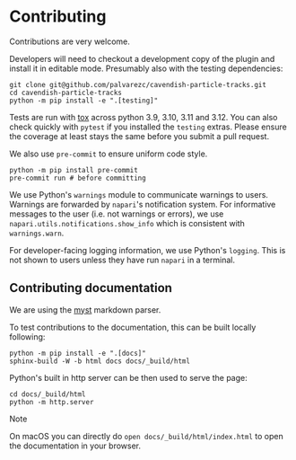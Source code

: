 # Contributing

Contributions are very welcome.

Developers will need to checkout a development copy of the plugin and install it in editable mode.
Presumably also with the testing dependencies:

    git clone git@github.com/palvarezc/cavendish-particle-tracks.git
    cd cavendish-particle-tracks
    python -m pip install -e ".[testing]"

Tests are run with [tox] across python 3.9, 3.10, 3.11 and 3.12.
You can also check quickly with `pytest` if you installed the `testing` extras.
Please ensure the coverage at least stays the same before you submit a pull request.

We also use `pre-commit` to ensure uniform code style.

    python -m pip install pre-commit
    pre-commit run # before committing

[tox]: https://tox.readthedocs.io/en/latest/

We use Python's `warnings` module to communicate warnings to users.
Warnings are forwarded by `napari`'s notification system.
For informative messages to the user (i.e. not warnings or errors), we use `napari.utils.notifications.show_info` which is consistent with `warnings.warn`.

For developer-facing logging information, we use Python's `logging`.
This is not shown to users unless they have run `napari` in a terminal.

## Contributing documentation

We are using the [myst](https://myst-parser.readthedocs.io/en/latest/index.html) markdown parser.

To test contributions to the documentation, this can be built locally following:

    python -m pip install -e ".[docs]"
    sphinx-build -W -b html docs docs/_build/html

Python's built in http server can be then used to serve the page:

    cd docs/_build/html
    python -m http.server

> [!NOTE]
> On macOS you can directly do `open docs/_build/html/index.html` to open the documentation in your browser.
